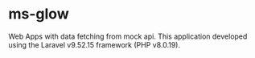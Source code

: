 # ms-glow
Web Apps with data fetching from mock api. This application developed using the Laravel v9.52.15 framework (PHP v8.0.19).
